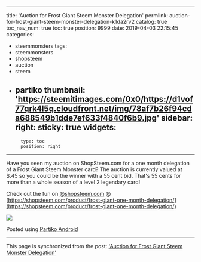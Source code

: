 
---
title: 'Auction for Frost Giant Steem Monster Delegation'
permlink: auction-for-frost-giant-steem-monster-delegation-k1da2rv2
catalog: true
toc_nav_num: true
toc: true
position: 9999
date: 2019-04-03 22:15:45
categories:
- steemmonsters
tags:
- steemmonsters
- shopsteem
- auction
- steem
- partiko
thumbnail: 'https://steemitimages.com/0x0/https://d1vof77qrk4l5q.cloudfront.net/img/78af7b26f94cda688549b1dde7ef633f4840f6b9.jpg'
sidebar:
    right:
        sticky: true
widgets:
    -
        type: toc
        position: right
---


Have you seen my auction on ShopSteem.com for a one month delegation of a Frost Giant Steem Monster card? The auction is currently valued at $.45 so you could be the winner with a 55 cent bid. That's 55 cents for more than a whole season of a level 2 legendary card!

Check out the fun on [@shopsteem.com](https://steemit.com/@shopsteem.com) @ [https://shopsteem.com/product/frost-giant-one-month-delegation/](https://shopsteem.com/product/frost-giant-one-month-delegation/)

![](https://steemitimages.com/0x0/https://d1vof77qrk4l5q.cloudfront.net/img/78af7b26f94cda688549b1dde7ef633f4840f6b9.jpg)

Posted using [Partiko Android](https://partiko.app/referral/patrickulrich)

- - -

This page is synchronized from the post: ['Auction for Frost Giant Steem Monster Delegation'](https://steemit.com/@patrickulrich/auction-for-frost-giant-steem-monster-delegation-k1da2rv2)

